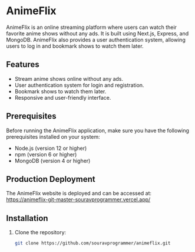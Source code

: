 # AnimeFlix

AnimeFlix is an online streaming platform where users can watch their favorite anime shows without any ads. It is built using Next.js, Express, and MongoDB. AnimeFlix also provides a user authentication system, allowing users to log in and bookmark shows to watch them later.

## Features

- Stream anime shows online without any ads.
- User authentication system for login and registration.
- Bookmark shows to watch them later.
- Responsive and user-friendly interface.

## Prerequisites

Before running the AnimeFlix application, make sure you have the following prerequisites installed on your system:

- Node.js (version 12 or higher)
- npm (version 6 or higher)
- MongoDB (version 4 or higher)

## Production Deployment

The AnimeFlix website is deployed and can be accessed at: https://animeflix-git-master-souravprogrammer.vercel.app/

## Installation

1. Clone the repository:

   ```bash
   git clone https://github.com/souravprogrammer/animeflix.git
   ```
